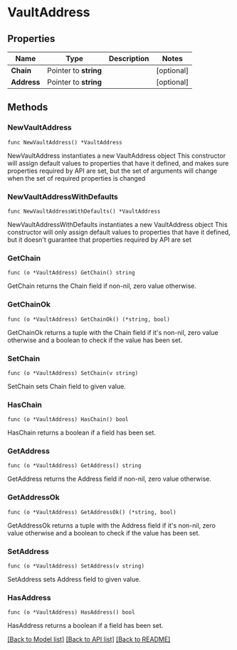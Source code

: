 # VaultAddress

## Properties

Name | Type | Description | Notes
------------ | ------------- | ------------- | -------------
**Chain** | Pointer to **string** |  | [optional] 
**Address** | Pointer to **string** |  | [optional] 

## Methods

### NewVaultAddress

`func NewVaultAddress() *VaultAddress`

NewVaultAddress instantiates a new VaultAddress object
This constructor will assign default values to properties that have it defined,
and makes sure properties required by API are set, but the set of arguments
will change when the set of required properties is changed

### NewVaultAddressWithDefaults

`func NewVaultAddressWithDefaults() *VaultAddress`

NewVaultAddressWithDefaults instantiates a new VaultAddress object
This constructor will only assign default values to properties that have it defined,
but it doesn't guarantee that properties required by API are set

### GetChain

`func (o *VaultAddress) GetChain() string`

GetChain returns the Chain field if non-nil, zero value otherwise.

### GetChainOk

`func (o *VaultAddress) GetChainOk() (*string, bool)`

GetChainOk returns a tuple with the Chain field if it's non-nil, zero value otherwise
and a boolean to check if the value has been set.

### SetChain

`func (o *VaultAddress) SetChain(v string)`

SetChain sets Chain field to given value.

### HasChain

`func (o *VaultAddress) HasChain() bool`

HasChain returns a boolean if a field has been set.

### GetAddress

`func (o *VaultAddress) GetAddress() string`

GetAddress returns the Address field if non-nil, zero value otherwise.

### GetAddressOk

`func (o *VaultAddress) GetAddressOk() (*string, bool)`

GetAddressOk returns a tuple with the Address field if it's non-nil, zero value otherwise
and a boolean to check if the value has been set.

### SetAddress

`func (o *VaultAddress) SetAddress(v string)`

SetAddress sets Address field to given value.

### HasAddress

`func (o *VaultAddress) HasAddress() bool`

HasAddress returns a boolean if a field has been set.


[[Back to Model list]](../README.md#documentation-for-models) [[Back to API list]](../README.md#documentation-for-api-endpoints) [[Back to README]](../README.md)


